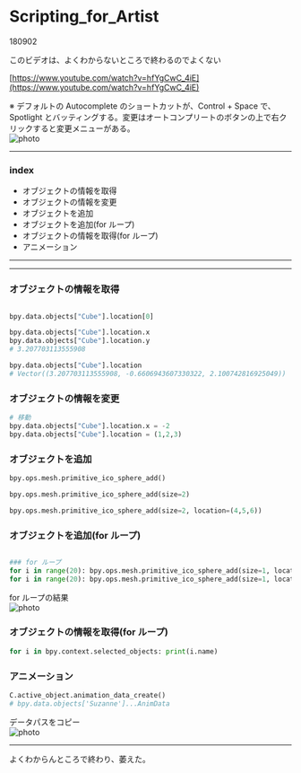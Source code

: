 # Scripting_for_Artist  

180902  

このビデオは、よくわからないところで終わるのでよくない  

[https://www.youtube.com/watch?v=hfYgCwC_4iE](https://www.youtube.com/watch?v=hfYgCwC_4iE)  



※ デフォルトの Autocomplete のショートカットが、Control + Space で、Spotlight とバッティングする。変更はオートコンプリートのボタンの上で右クリックすると変更メニューがある。  
![photo](photo/Scripting_for_Artist_autocomplete.png)

---  

### index  

- オブジェクトの情報を取得  
- オブジェクトの情報を変更  
- オブジェクトを追加  
- オブジェクトを追加(for ループ)  
- オブジェクトの情報を取得(for ループ)  
- アニメーション  




---  

---  

### オブジェクトの情報を取得  

```python

bpy.data.objects["Cube"].location[0]

bpy.data.objects["Cube"].location.x
bpy.data.objects["Cube"].location.y
# 3.207703113555908

bpy.data.objects["Cube"].location
# Vector((3.207703113555908, -0.6606943607330322, 2.100742816925049))

```



### オブジェクトの情報を変更  

```python
# 移動
bpy.data.objects["Cube"].location.x = -2
bpy.data.objects["Cube"].location = (1,2,3)

```


### オブジェクトを追加  

```python
bpy.ops.mesh.primitive_ico_sphere_add()

bpy.ops.mesh.primitive_ico_sphere_add(size=2)

bpy.ops.mesh.primitive_ico_sphere_add(size=2, location=(4,5,6))

```



### オブジェクトを追加(for ループ)  

```python

### for ループ
for i in range(20): bpy.ops.mesh.primitive_ico_sphere_add(size=1, location=(i,i,i))
for i in range(20): bpy.ops.mesh.primitive_ico_sphere_add(size=1, location=(i,i,-i))

```
for ループの結果  
![photo](photo/Scripting_for_Artist_for.png)  


### オブジェクトの情報を取得(for ループ)  

```python
for i in bpy.context.selected_objects: print(i.name)
```


### アニメーション  
```python
C.active_object.animation_data_create()
# bpy.data.objects['Suzanne']...AnimData
```

データパスをコピー  
![photo](photo/Scripting_for_Artist_DataPath.png)

---  

よくわからんところで終わり、萎えた。


